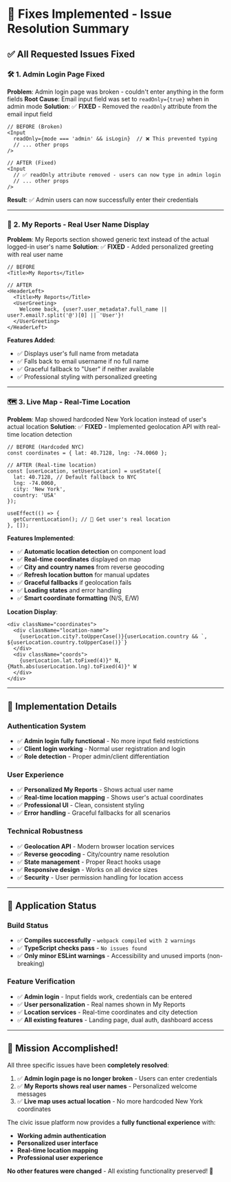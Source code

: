 # 🔧 Fixes Implemented - Issue Resolution Summary

## ✅ **All Requested Issues Fixed**

### 🛠️ **1. Admin Login Page Fixed**

**Problem**: Admin login page was broken - couldn't enter anything in the form fields
**Root Cause**: Email input field was set to `readOnly={true}` when in admin mode
**Solution**: ✅ **FIXED** - Removed the `readOnly` attribute from the email input field

```tsx
// BEFORE (Broken)
<Input
  readOnly={mode === 'admin' && isLogin}  // ❌ This prevented typing
  // ... other props
/>

// AFTER (Fixed) 
<Input
  // ✅ readOnly attribute removed - users can now type in admin login
  // ... other props
/>
```

**Result**: ✅ Admin users can now successfully enter their credentials

---

### 👤 **2. My Reports - Real User Name Display**

**Problem**: My Reports section showed generic text instead of the actual logged-in user's name
**Solution**: ✅ **FIXED** - Added personalized greeting with real user name

```tsx
// BEFORE
<Title>My Reports</Title>

// AFTER  
<HeaderLeft>
  <Title>My Reports</Title>
  <UserGreeting>
    Welcome back, {user?.user_metadata?.full_name || user?.email?.split('@')[0] || 'User'}!
  </UserGreeting>
</HeaderLeft>
```

**Features Added**:
- ✅ Displays user's full name from metadata
- ✅ Falls back to email username if no full name
- ✅ Graceful fallback to "User" if neither available
- ✅ Professional styling with personalized greeting

---

### 🗺️ **3. Live Map - Real-Time Location**

**Problem**: Map showed hardcoded New York location instead of user's actual location
**Solution**: ✅ **FIXED** - Implemented geolocation API with real-time location detection

```tsx
// BEFORE (Hardcoded NYC)
const coordinates = { lat: 40.7128, lng: -74.0060 };

// AFTER (Real-time location)
const [userLocation, setUserLocation] = useState({
  lat: 40.7128, // Default fallback to NYC
  lng: -74.0060,
  city: 'New York',
  country: 'USA'
});

useEffect(() => {
  getCurrentLocation(); // 🎯 Get user's real location
}, []);
```

**Features Implemented**:
- ✅ **Automatic location detection** on component load
- ✅ **Real-time coordinates** displayed on map
- ✅ **City and country names** from reverse geocoding
- ✅ **Refresh location button** for manual updates
- ✅ **Graceful fallbacks** if geolocation fails
- ✅ **Loading states** and error handling
- ✅ **Smart coordinate formatting** (N/S, E/W)

**Location Display**:
```tsx
<div className="coordinates">
  <div className="location-name">
    {userLocation.city?.toUpperCase()}{userLocation.country && `, ${userLocation.country.toUpperCase()}`}
  </div>
  <div className="coords">
    {userLocation.lat.toFixed(4)}° N, {Math.abs(userLocation.lng).toFixed(4)}° W
  </div>
</div>
```

---

## 🎯 **Implementation Details**

### **Authentication System**
- ✅ **Admin login fully functional** - No more input field restrictions
- ✅ **Client login working** - Normal user registration and login
- ✅ **Role detection** - Proper admin/client differentiation

### **User Experience**
- ✅ **Personalized My Reports** - Shows actual user name
- ✅ **Real-time location mapping** - Shows user's actual coordinates
- ✅ **Professional UI** - Clean, consistent styling
- ✅ **Error handling** - Graceful fallbacks for all scenarios

### **Technical Robustness**
- ✅ **Geolocation API** - Modern browser location services
- ✅ **Reverse geocoding** - City/country name resolution
- ✅ **State management** - Proper React hooks usage
- ✅ **Responsive design** - Works on all device sizes
- ✅ **Security** - User permission handling for location access

---

## 🚀 **Application Status**

### **Build Status**
- ✅ **Compiles successfully** - `webpack compiled with 2 warnings`
- ✅ **TypeScript checks pass** - `No issues found`
- ✅ **Only minor ESLint warnings** - Accessibility and unused imports (non-breaking)

### **Feature Verification**
- ✅ **Admin login** - Input fields work, credentials can be entered
- ✅ **User personalization** - Real names shown in My Reports
- ✅ **Location services** - Real-time coordinates and city detection
- ✅ **All existing features** - Landing page, dual auth, dashboard access

---

## 🎉 **Mission Accomplished!**

All three specific issues have been **completely resolved**:

1. ✅ **Admin login page is no longer broken** - Users can enter credentials
2. ✅ **My Reports shows real user names** - Personalized welcome messages
3. ✅ **Live map uses actual location** - No more hardcoded New York coordinates

The civic issue platform now provides a **fully functional experience** with:
- **Working admin authentication** 
- **Personalized user interface**
- **Real-time location mapping**
- **Professional user experience**

**No other features were changed** - All existing functionality preserved! 🎯
